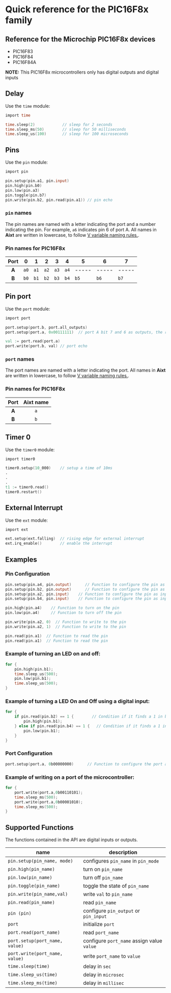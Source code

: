 # Quick reference for the PIC16F8x family

## Reference for the Microchip PIC16F8x devices
- PIC16F83
- PIC16F84
- PIC16F84A

**NOTE:** This PIC16F8x microcontrollers only has digital outputs and digital inputs


## Delay
Use the `time` module:

```v
import time

time.sleep(2)            // sleep for 2 seconds
time.sleep_ms(50)        // sleep for 50 milliseconds
time.sleep_us(100)       // sleep for 100 microseconds
```


## Pins
Use the `pin` module:

```v
import pin

pin.setup(pin.a1, pin.input)
pin.high(pin.b0)
pin.low(pin.a3)
pin.toggle(pin.b7)
pin.write(pin.b2, pin.read(pin.a1)) // pin echo
```


### `pin` names
The pin names are named with a letter indicating the port and a number indicating the pin. For example, `a6` indicates pin 6 of port A. All names in **Aixt** are written in lowercase, to follow [V variable naming rules.](https://github.com/vlang/v/blob/master/doc/docs.md#variables).


### Pin names for PIC16F8x
| Port | 0   | 1   | 2   | 3   | 4   | 5   | 6   | 7   |
|:----:|-----|-----|-----|-----|-----|-----|-----|-----|
| **A**| `a0`| `a1`| `a2`| `a3`| `a4`|-----|-----|-----|
| **B**| `b0`| `b1`| `b2`| `b3`| `b4`| `b5`| `b6`| `b7`|


## Pin port
Use the `port` module:

```v
import port

port.setup(port.b, port.all_outputs)
port.setup(port.a, 0x00111111)  // port A bit 7 and 6 as outputs, the rest as inputs

val := port.read(port.a)
port.write(port.b, val) // port echo
```


### `port` names
The port names are named with a letter indicating the port. All names in **Aixt** are written in lowercase, to follow [V variable naming rules.](https://github.com/vlang/v/blob/master/doc/docs.md#variables).


### Pin names for PIC16F8x
| Port | Aixt name |
|:----:|:---------:|
| **A**| `a`       |
| **B**| `b`       |


## Timer 0
Use the `timer0` module:

```v
import timer0

timer0.setup(10_000)    // setup a time of 10ms
.
.
.
t1 := timer0.read()
timer0.restart()
```

## External Interrupt
Use the `ext` module:

```v
import ext

ext.setup(ext.falling)	// rising edge for external interrupt
ext.irq_enable()		// enable the interrupt
```



## Examples

### Pin Configuration
```v
pin.setup(pin.a4, pin.output)      // Function to configure the pin as output
pin.setup(pin.b2, pin.output)      // Function to configure the pin as output
pin.setup(pin.a2, pin.input)    // Function to configure the pin as input
pin.setup(pin.b4, pin.input)    // Function to configure the pin as input

pin.high(pin.a4)    // Function to turn on the pin
pin.low(pin.a4)     // Function to turn off the pin

pin.write(pin.a2, 0)  // Function to write to the pin
pin.write(pin.a2, 1)  // Function to write to the pin

pin.read(pin.a1)  // Function to read the pin
pin.read(pin.a1)  // Function to read the pin
```

### Example of turning an LED on and off:
```v
for {
    pin.high(pin.b1);
    time.sleep_us(500);
    pin.low(pin.b1);
    time.sleep_us(500);
}
```

### Example of turning a LED On and Off using a digital input:
```v
for {
    if pin.read(pin.b2) == 1 {        // Condition if it finds a 1 in b2
        pin.high(pin.b1);
    } else if pin.read(pin.b4) == 1 {   // Condition if it finds a 1 in b4
        pin.low(pin.b1);
    }
}

```

### Port Configuration
```v
port.setup(port.a, 0b00000000)      // Function to configure the port as output
```

### Example of writing on a port of the microcontroller:
```v
for {
    port.write(port.a,0b00110101);
    time.sleep_ms(500);
    port.write(port.a,0b00001010);
    time.sleep_ms(500);
}
```

## Supported Functions
The functions contained in the API are digital inputs or outputs.

name                                  | description
--------------------------------------|------------------------------
`pin.setup(pin_name, mode)`           | configures `pin_name` in `pin_mode`
`pin.high(pin_name)`                  | turn on `pin_name`
`pin.low(pin_name)`                   | turn off `pin_name`
`pin.toggle(pin_name)`                | toggle the state of `pin_name`
`pin.write(pin_name,val)`             | write `val` to `pin_name`
`pin.read(pin_name)`                  | read `pin_name`
`pin (pin)`                           | configure `pin_output` or `pin_input`
`port`                                | initialize `port`
`port.read(port_name)`                | read `port_name`
`port.setup(port_name, value)`        | configure `port_name` assign value `value`
`port.write(port_name, value)`        | write `port_name` to `value`
`time.sleep(time)`                    | delay in `sec`
`time.sleep_us(time)`                 | delay in `microsec`
`time.sleep_ms(time)`                 | delay in `millisec`

